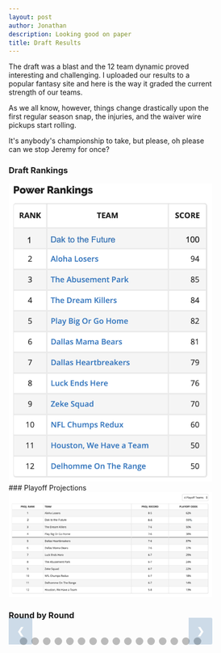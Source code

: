 ```yaml
---
layout: post
author: Jonathan
description: Looking good on paper
title: Draft Results
---
```

The draft was a blast and the 12 team dynamic proved interesting and challenging. I uploaded our results to a popular fantasy site and here is the way it graded the current strength of our teams. 

As we all know, however, things change drastically upon the first regular season snap, the injuries, and the waiver wire pickups start rolling. 

It's anybody's championship to take, but please, oh please can we stop Jeremy for once?

### Draft Rankings

<img class="center" src="/assets/draft/draftpower.png" alt="Draft Power Rankings">
### Playoff Projections

<img class="center" src="/assets/draft/playoffprojections.png" alt="Draft Playoff Projections">

<!-- HTML -->
### Round by Round
<!-- Slideshow container -->
<div class="slideshow-container">

  <!-- Full-width images with number and caption text -->
  <div class="mySlides fade">
    <img src="/assets/draft/r1.png" style="width:100%">
  </div>

  <div class="mySlides fade">
    <img src="/assets/draft/r2.png" style="width:100%">
  </div>

  <div class="mySlides fade">
    <img src="/assets/draft/r3.png" style="width:100%">
  </div>

  <div class="mySlides fade">
    <img src="/assets/draft/r4.png" style="width:100%">
  </div>

  <div class="mySlides fade">
    <img src="/assets/draft/r5.png" style="width:100%">
  </div>

  <div class="mySlides fade">
    <img src="/assets/draft/r6.png" style="width:100%">
  </div>

  <div class="mySlides fade">
    <img src="/assets/draft/r7.png" style="width:100%">
  </div>

  <div class="mySlides fade">
    <img src="/assets/draft/r8.png" style="width:100%">
  </div>

  <div class="mySlides fade">
    <img src="/assets/draft/r9.png" style="width:100%">
  </div>

  <div class="mySlides fade">
    <img src="/assets/draft/r10.png" style="width:100%">
  </div>

  <div class="mySlides fade">
    <img src="/assets/draft/r11.png" style="width:100%">
  </div>

  <div class="mySlides fade">
    <img src="/assets/draft/r12.png" style="width:100%">
  </div>

  <div class="mySlides fade">
    <img src="/assets/draft/r13.png" style="width:100%">
  </div>

  <div class="mySlides fade">
    <img src="/assets/draft/r14.png" style="width:100%">
  </div>

  <div class="mySlides fade">
    <img src="/assets/draft/r15.png" style="width:100%">
  </div>

  <div class="mySlides fade">
    <img src="/assets/draft/r16.png" style="width:100%">
  </div>

<!-- Next and previous buttons -->
  <a class="imageprev" onclick="plusSlides(-1)">&#10094;</a>
  <a class="imagenext" onclick="plusSlides(1)">&#10095;</a>
</div>
<br>

<!-- The dots/circles -->
<div style="text-align:center">
  <span class="dot" onclick="currentSlide(1)"></span> 
  <span class="dot" onclick="currentSlide(2)"></span> 
  <span class="dot" onclick="currentSlide(3)"></span>
  <span class="dot" onclick="currentSlide(4)"></span>
  <span class="dot" onclick="currentSlide(5)"></span> 
  <span class="dot" onclick="currentSlide(6)"></span> 
  <span class="dot" onclick="currentSlide(7)"></span> 
  <span class="dot" onclick="currentSlide(8)"></span>
  <span class="dot" onclick="currentSlide(9)"></span>
  <span class="dot" onclick="currentSlide(10)"></span> 
  <span class="dot" onclick="currentSlide(11)"></span> 
  <span class="dot" onclick="currentSlide(12)"></span> 
  <span class="dot" onclick="currentSlide(13)"></span> 
  <span class="dot" onclick="currentSlide(14)"></span> 
  <span class="dot" onclick="currentSlide(15)"></span> 
  <span class="dot" onclick="currentSlide(16)"></span> 
</div>

<!-- CSS -->
<style>
* {box-sizing:border-box}

/* Slideshow container */
.slideshow-container {
  max-width: 1000px;
  position: relative;
  margin: auto;
}

/* Hide the images by default */
.mySlides {
  display: none;
}

/* Next & previous buttons */
.imageprev, .imagenext {
  cursor: pointer;
  position: absolute;
  top: 40%;
  width: auto;
  margin-top: -22px;
  padding: 16px;
  background-color: #145998;
  color: white;
  font-weight: bold;
  font-size: 18px;
  transition: 0.6s ease;
  border-radius: 0 3px 3px 0;
  user-select: none;
  opacity: 0.2;
}

/* Position the "next button" to the right */
.imagenext {
  right: 0;
  background-color: #145998;
  color: white;
}

/* On hover, add a black background color with a little bit see-through */
.imageprev:hover, .next:hover {
  background-color: rgba(0,0,0,0.8);
  opacity: 0.7;
}

/* Caption text */
.text {
  color: #f2f2f2;
  font-size: 15px;
  padding: 8px 12px;
  position: absolute;
  bottom: 8px;
  width: 100%;
  text-align: center;
}

/* Number text (1/3 etc) */
.numbertext {
  color: #f2f2f2;
  font-size: 12px;
  padding: 8px 12px;
  position: absolute;
  top: 0;
}

/* The dots/bullets/indicators */
.dot {
  cursor: pointer;
  height: 15px;
  width: 15px;
  margin: 0 2px;
  background-color: #bbb;
  border-radius: 50%;
  display: inline-block;
  transition: background-color 0.6s ease;
}

.round {
  border-radius: 50%;
}

.active, .dot:hover {
  background-color: #145998;
}

/* Fading animation */
.fade {
  -webkit-animation-name: fade;
  -webkit-animation-duration: 1.5s;
  animation-name: fade;
  animation-duration: 1.5s;
}

@-webkit-keyframes fade {
  from {opacity: .4} 
  to {opacity: 1}
}

@keyframes fade {
  from {opacity: .4} 
  to {opacity: 1}
}

</style>

<script>
var slideIndex = 1;
showSlides(slideIndex);

// Next/previous controls
function plusSlides(n) {
  showSlides(slideIndex += n);
}

// Thumbnail image controls
function currentSlide(n) {
  showSlides(slideIndex = n);
}

function showSlides(n) {
  var i;
  var slides = document.getElementsByClassName("mySlides");
  var dots = document.getElementsByClassName("dot");
  if (n > slides.length) {slideIndex = 1} 
  if (n < 1) {slideIndex = slides.length}
  for (i = 0; i < slides.length; i++) {
      slides[i].style.display = "none"; 
  }
  for (i = 0; i < dots.length; i++) {
      dots[i].className = dots[i].className.replace(" active", "");
  }
  slides[slideIndex-1].style.display = "block"; 
  dots[slideIndex-1].className += " active";
}
</script>